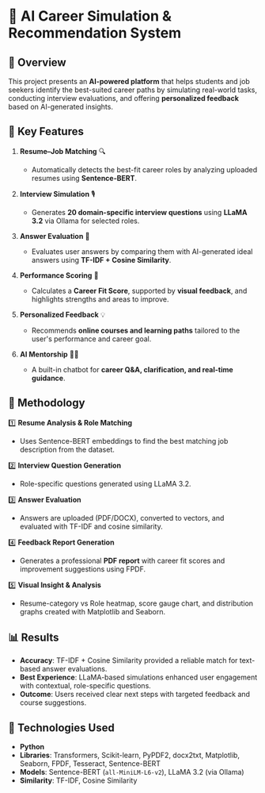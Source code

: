 # 🧠 AI Career Simulation & Recommendation System

## 🚀 Overview
This project presents an **AI-powered platform** that helps students and job seekers identify the best-suited career paths by simulating real-world tasks, conducting interview evaluations, and offering **personalized feedback** based on AI-generated insights.

## 🌟 Key Features
1. **Resume–Job Matching** 🔍  
   - Automatically detects the best-fit career roles by analyzing uploaded resumes using **Sentence-BERT**.

2. **Interview Simulation** 🎙  
   - Generates **20 domain-specific interview questions** using **LLaMA 3.2** via Ollama for selected roles.

3. **Answer Evaluation** 📑  
   - Evaluates user answers by comparing them with AI-generated ideal answers using **TF-IDF + Cosine Similarity**.

4. **Performance Scoring** 🎯  
   - Calculates a **Career Fit Score**, supported by **visual feedback**, and highlights strengths and areas to improve.

5. **Personalized Feedback** 💡  
   - Recommends **online courses and learning paths** tailored to the user's performance and career goal.

6. **AI Mentorship** 🧑‍🏫  
   - A built-in chatbot for **career Q&A, clarification, and real-time guidance**.

## 🔬 Methodology

1️⃣ **Resume Analysis & Role Matching**  
- Uses Sentence-BERT embeddings to find the best matching job description from the dataset.

2️⃣ **Interview Question Generation**  
- Role-specific questions generated using LLaMA 3.2.

3️⃣ **Answer Evaluation**  
- Answers are uploaded (PDF/DOCX), converted to vectors, and evaluated with TF-IDF and cosine similarity.

4️⃣ **Feedback Report Generation**  
- Generates a professional **PDF report** with career fit scores and improvement suggestions using FPDF.

5️⃣ **Visual Insight & Analysis**  
- Resume-category vs Role heatmap, score gauge chart, and distribution graphs created with Matplotlib and Seaborn.

## 📊 Results
- **Accuracy**: TF-IDF + Cosine Similarity provided a reliable match for text-based answer evaluations.
- **Best Experience**: LLaMA-based simulations enhanced user engagement with contextual, role-specific questions.
- **Outcome**: Users received clear next steps with targeted feedback and course suggestions.

## 🔧 Technologies Used
- **Python**
- **Libraries**: Transformers, Scikit-learn, PyPDF2, docx2txt, Matplotlib, Seaborn, FPDF, Tesseract, Sentence-BERT
- **Models**: Sentence-BERT (`all-MiniLM-L6-v2`), LLaMA 3.2 (via Ollama)
- **Similarity**: TF-IDF, Cosine Similarity


